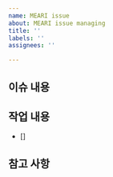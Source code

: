 ```yaml
---
name: MEARI issue
about: MEARI issue managing
title: ''
labels: ''
assignees: ''

---
```


## 이슈 내용

## 작업 내용
- []

## 참고 사항
